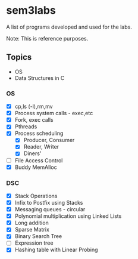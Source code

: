 # sem3labs

A list of programs developed and used for the labs.

Note: This is reference purposes.

## Topics

- OS
- Data Structures in C

### OS

- [X] cp,ls (-l),rm,mv
- [X] Process system calls - exec,etc
- [X] Fork, exec calls
- [X] Pthreads
- [X] Process scheduling
  - [X] Producer, Consumer
  - [X] Reader, Writer
  - [X] Diners'
- [ ] File Access Control
- [X] Buddy MemAlloc

### DSC

- [X] Stack Operations
- [X] Infix to Postfix using Stacks
- [X] Messaging queues - circular
- [X] Polynomial multiplication using Linked Lists
- [X] Long addition
- [X] Sparse Matrix
- [X] Binary Search Tree
- [ ] Expression tree
- [X] Hashing table with Linear Probing
